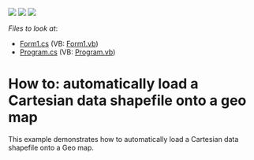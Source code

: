 <!-- default badges list -->
![](https://img.shields.io/endpoint?url=https://codecentral.devexpress.com/api/v1/VersionRange/128575986/16.1.4%2B)
[![](https://img.shields.io/badge/Open_in_DevExpress_Support_Center-FF7200?style=flat-square&logo=DevExpress&logoColor=white)](https://supportcenter.devexpress.com/ticket/details/T208696)
[![](https://img.shields.io/badge/📖_How_to_use_DevExpress_Examples-e9f6fc?style=flat-square)](https://docs.devexpress.com/GeneralInformation/403183)
<!-- default badges end -->
<!-- default file list -->
*Files to look at*:

* [Form1.cs](./CS/LoadGeoShapeData/Form1.cs) (VB: [Form1.vb](./VB/LoadGeoShapeData/Form1.vb))
* [Program.cs](./CS/LoadGeoShapeData/Program.cs) (VB: [Program.vb](./VB/LoadGeoShapeData/Program.vb))
<!-- default file list end -->
# How to: automatically load a Cartesian data shapefile onto a geo map


This example demonstrates how to automatically load a Cartesian data shapefile onto a Geo map.

<br/>


